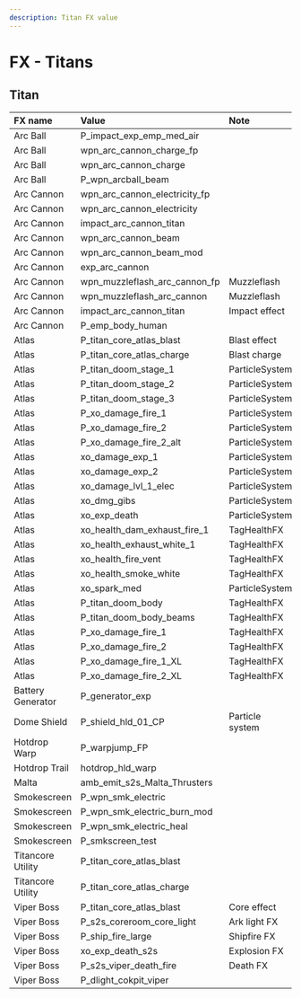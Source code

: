 ```yaml
---
description: Titan FX value
---
```


# FX - Titans

## Titan

| FX name | Value | Note |
| :--- | :--- | :--- |
| Arc Ball | P\_impact\_exp\_emp\_med\_air |  |
| Arc Ball | wpn\_arc\_cannon\_charge\_fp |  |
| Arc Ball | wpn\_arc\_cannon\_charge |  |
| Arc Ball | P\_wpn\_arcball\_beam |  |
| Arc Cannon | wpn\_arc\_cannon\_electricity\_fp |  |
| Arc Cannon | wpn\_arc\_cannon\_electricity |  |
| Arc Cannon | impact\_arc\_cannon\_titan |  |
| Arc Cannon | wpn\_arc\_cannon\_beam |  |
| Arc Cannon | wpn\_arc\_cannon\_beam\_mod |  |
| Arc Cannon | exp\_arc\_cannon |  |
| Arc Cannon | wpn\_muzzleflash\_arc\_cannon\_fp | Muzzleflash |
| Arc Cannon | wpn\_muzzleflash\_arc\_cannon | Muzzleflash |
| Arc Cannon | impact\_arc\_cannon\_titan | Impact effect |
| Arc Cannon | P\_emp\_body\_human |  |
| Atlas | P\_titan\_core\_atlas\_blast | Blast effect |
| Atlas | P\_titan\_core\_atlas\_charge | Blast charge |
| Atlas | P\_titan\_doom\_stage\_1 | ParticleSystem |
| Atlas | P\_titan\_doom\_stage\_2 | ParticleSystem |
| Atlas | P\_titan\_doom\_stage\_3 | ParticleSystem |
| Atlas | P\_xo\_damage\_fire\_1 | ParticleSystem |
| Atlas | P\_xo\_damage\_fire\_2 | ParticleSystem |
| Atlas | P\_xo\_damage\_fire\_2\_alt | ParticleSystem |
| Atlas | xo\_damage\_exp\_1 | ParticleSystem |
| Atlas | xo\_damage\_exp\_2 | ParticleSystem |
| Atlas | xo\_damage\_lvl\_1\_elec | ParticleSystem |
| Atlas | xo\_dmg\_gibs | ParticleSystem |
| Atlas | xo\_exp\_death | ParticleSystem |
| Atlas | xo\_health\_dam\_exhaust\_fire\_1 | TagHealthFX |
| Atlas | xo\_health\_exhaust\_white\_1 | TagHealthFX |
| Atlas | xo\_health\_fire\_vent | TagHealthFX |
| Atlas | xo\_health\_smoke\_white | TagHealthFX |
| Atlas | xo\_spark\_med | ParticleSystem |
| Atlas | P\_titan\_doom\_body | TagHealthFX |
| Atlas | P\_titan\_doom\_body\_beams | TagHealthFX |
| Atlas | P\_xo\_damage\_fire\_1 | TagHealthFX |
| Atlas | P\_xo\_damage\_fire\_2 | TagHealthFX |
| Atlas | P\_xo\_damage\_fire\_1\_XL | TagHealthFX |
| Atlas | P\_xo\_damage\_fire\_2\_XL | TagHealthFX |
| Battery Generator | P\_generator\_exp |  |
| Dome Shield | P\_shield\_hld\_01\_CP | Particle system |
| Hotdrop Warp | P\_warpjump\_FP |  |
| Hotdrop Trail | hotdrop\_hld\_warp |  |
| Malta | amb\_emit\_s2s\_Malta\_Thrusters |  |
| Smokescreen | P\_wpn\_smk\_electric |  |
| Smokescreen | P\_wpn\_smk\_electric\_burn\_mod |  |
| Smokescreen | P\_wpn\_smk\_electric\_heal |  |
| Smokescreen | P\_smkscreen\_test |  |
| Titancore Utility | P\_titan\_core\_atlas\_blast |  |
| Titancore Utility | P\_titan\_core\_atlas\_charge |  |
| Viper Boss | P\_titan\_core\_atlas\_blast | Core effect |
| Viper Boss | P\_s2s\_coreroom\_core\_light | Ark light FX |
| Viper Boss | P\_ship\_fire\_large | Shipfire FX |
| Viper Boss | xo\_exp\_death\_s2s | Explosion FX |
| Viper Boss | P\_s2s\_viper\_death\_fire | Death FX |
| Viper Boss | P\_dlight\_cokpit\_viper |  |

